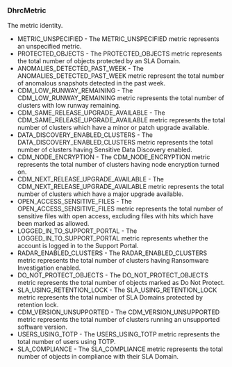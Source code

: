 ### DhrcMetric
The metric identity.

- METRIC_UNSPECIFIED - The METRIC_UNSPECIFIED metric represents an unspecified metric.
- PROTECTED_OBJECTS - The PROTECTED_OBJECTS metric represents the total number of objects
 protected by an SLA Domain.
- ANOMALIES_DETECTED_PAST_WEEK - The ANOMALIES_DETECTED_PAST_WEEK metric represent the total
 number of anomalous snapshots detected in the past week.
- CDM_LOW_RUNWAY_REMAINING - The CDM_LOW_RUNWAY_REMAINING metric represents the total number of clusters
 with low runway remaining.
- CDM_SAME_RELEASE_UPGRADE_AVAILABLE - The CDM_SAME_RELEASE_UPGRADE_AVAILABLE metric represents the total number
 of clusters which have a minor or patch upgrade available.
- DATA_DISCOVERY_ENABLED_CLUSTERS - The DATA_DISCOVERY_ENABLED_CLUSTERS metric represents the total number of
 clusters having Sensitive Data Discovery enabled.
- CDM_NODE_ENCRYPTION - The CDM_NODE_ENCRYPTION metric represents the total number of clusters
 having node encryption turned on.
- CDM_NEXT_RELEASE_UPGRADE_AVAILABLE - The CDM_NEXT_RELEASE_UPGRADE_AVAILABLE metric represents the total number
 of clusters which have a major upgrade available.
- OPEN_ACCESS_SENSITIVE_FILES - The OPEN_ACCESS_SENSITIVE_FILES metric represents the total number of
 sensitive files with open access, excluding files with hits which have
 been marked as allowed.
- LOGGED_IN_TO_SUPPORT_PORTAL - The LOGGED_IN_TO_SUPPORT_PORTAL metric represents whether the account is
 logged in to the Support Portal.
- RADAR_ENABLED_CLUSTERS - The RADAR_ENABLED_CLUSTERS metric represents the total number of clusters
 having Ransomware Investigation enabled.
- DO_NOT_PROTECT_OBJECTS - The DO_NOT_PROTECT_OBJECTS metric represents the total number of objects
 marked as Do Not Protect.
- SLA_USING_RETENTION_LOCK - The SLA_USING_RETENTION_LOCK metric represents the total number of SLA
 Domains protected by retention lock.
- CDM_VERSION_UNSUPPORTED - The CDM_VERSION_UNSUPPORTED metric represents the total number of clusters
 running an unsupported software version.
- USERS_USING_TOTP - The USERS_USING_TOTP metric represents the total number of users
 using TOTP.
- SLA_COMPLIANCE - The SLA_COMPLIANCE metric represents the total number of objects in
 compliance with their SLA Domain.

